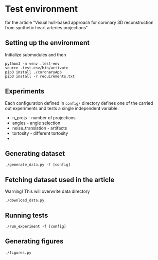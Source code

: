 # Test environment
for the article "Visual hull-based approach for coronary 3D reconstruction from synthetic heart arteries projections"

## Setting up the environment
Initialize submodules and then
```
python3 -m venv .test-env
source .test-env/bin/activate
pip3 install ./coronaryApp
pip3 install -r requirements.txt
```

## Experiments
Each configuration defined in `config/` directory defines one of the carried out experiments and tests a single independent variable:
- n_projs - number of projections
- angles - angle selection
- noise_translation - artifacts
- tortosity - different tortosity
- 

## Generating dataset
```
./generate_data.py -f [config]
```

## Fetching dataset used in the article
Warning! This will overwrite data directory
```
./download_data.py
```

## Running tests
```
./run_experiment -f [config]
```

## Generating figures
```
./figures.py
```
